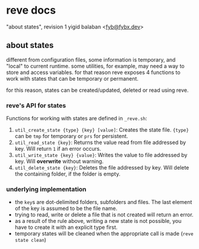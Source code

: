 # reve docs

"about states", revision 1
yigid balaban \<fyb@fybx.dev\>

## about states

different from configuration files, some information is temporary, and "local" to current runtime. some utilities, for example, may need a way to store and access variables. for that reason reve exposes 4 functions to work with states that can be temporary or permanent.

for this reason, states can be created/updated, deleted or read using reve.

### reve's API for states

Functions for working with states are defined in `_reve.sh`:

1. `util_create_state {type} {key} [value]`: Creates the state file. `{type}` can be `tmp` for temporary or `prs` for persistent.
1. `util_read_state {key}`: Returns the value read from file addressed by key. Will return `1` if an error occurs.
2. `util_write_state {key} {value}`: Writes the value to file addressed by key. Will **overwrite** without warning.
3. `util_delete_state {key}`: Deletes the file addressed by key. Will delete the containing folder, if the folder is empty.

### underlying implementation

- the `key`s are dot-delimited folders, subfolders and files. The last element of the key is assumed to be the file name.
- trying to read, write or delete a file that is not created will return an error.
- as a result of the rule above, writing a new state is not possible, you have to create it with an explicit type first.
- temporary states will be cleaned when the appropriate call is made (`reve state clean`)
